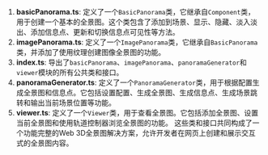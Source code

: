 1. **basicPanorama.ts**: 定义了一个`BasicPanorama`类，它继承自`Component`类，用于创建一个基本的全景图。这个类包含了添加到场景、显示、隐藏、淡入淡出、添加信息点、更新和切换信息点可见性等方法。
2. **imagePanorama.ts**: 定义了一个`ImagePanorama`类，它继承自`BasicPanorama`类，并添加了使用纹理创建图像全景图的功能。
3. **index.ts**: 导出了`basicPanorama`、`imagePanorama`、`panoramaGenerator`和`viewer`模块的所有公共类和接口。
4. **panoramaGenerator.ts**: 定义了一个`PanoramaGenerator`类，用于根据配置生成全景图和信息点。它包括设置配置、生成全景图、生成信息点、生成场景跳转和输出当前场景位置等功能。
5. **viewer.ts**: 定义了一个`Viewer`类，用于查看全景图。它包括添加全景图、设置当前全景图和使用轨道控制器浏览全景图的功能。
   这些类和接口共同构成了一个功能完整的Web 3D全景图解决方案，允许开发者在网页上创建和展示交互式的全景图内容。
